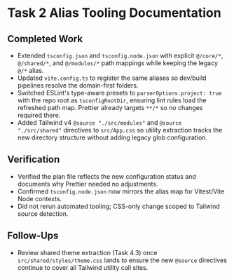 # Task 2 Alias Tooling Documentation

## Completed Work
- Extended `tsconfig.json` and `tsconfig.node.json` with explicit `@/core/*`, `@/shared/*`, and `@/modules/*` path mappings while keeping the legacy `@/*` alias.
- Updated `vite.config.ts` to register the same aliases so dev/build pipelines resolve the domain-first folders.
- Switched ESLint's type-aware presets to `parserOptions.project: true` with the repo root as `tsconfigRootDir`, ensuring lint rules load the refreshed path map. Prettier already targets `**/*` so no changes required there.
- Added Tailwind v4 `@source "./src/modules"` and `@source "./src/shared"` directives to `src/App.css` so utility extraction tracks the new directory structure without adding legacy glob configuration.

## Verification
- Verified the plan file reflects the new configuration status and documents why Prettier needed no adjustments.
- Confirmed `tsconfig.node.json` now mirrors the alias map for Vitest/Vite Node contexts.
- Did not rerun automated tooling; CSS-only change scoped to Tailwind source detection.

## Follow-Ups
- Review shared theme extraction (Task 4.3) once `src/shared/styles/theme.css` lands to ensure the new `@source` directives continue to cover all Tailwind utility call sites.
